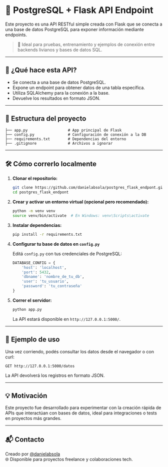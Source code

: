# 🐍 PostgreSQL + Flask API Endpoint

Este proyecto es una API RESTful simple creada con Flask que se conecta a una base de datos PostgreSQL para exponer información mediante endpoints.

> 🔧 Ideal para pruebas, entrenamiento y ejemplos de conexión entre backends livianos y bases de datos SQL.

---

## 🚀 ¿Qué hace esta API?

- Se conecta a una base de datos PostgreSQL.
- Expone un endpoint para obtener datos de una tabla específica.
- Utiliza SQLAlchemy para la conexión a la base.
- Devuelve los resultados en formato JSON.

---

## 📁 Estructura del proyecto

```
├── app.py                  # App principal de Flask
├── config.py               # Configuración de conexión a la DB
├── requirements.txt        # Dependencias del entorno
├── .gitignore              # Archivos a ignorar
```

---

## 🛠️ Cómo correrlo localmente

1. **Clonar el repositorio:**

   ```bash
   git clone https://github.com/danielabsola/postgres_flask_endpont.git
   cd postgres_flask_endpont
   ```

2. **Crear y activar un entorno virtual (opcional pero recomendado):**

   ```bash
   python -m venv venv
   source venv/bin/activate  # En Windows: venv\Scripts\activate
   ```

3. **Instalar dependencias:**

   ```bash
   pip install -r requirements.txt
   ```

4. **Configurar tu base de datos en `config.py`**

   Editá `config.py` con tus credenciales de PostgreSQL:

   ```python
   DATABASE_CONFIG = {
       'host': 'localhost',
       'port': 5432,
       'dbname': 'nombre_de_tu_db',
       'user': 'tu_usuario',
       'password': 'tu_contraseña'
   }
   ```

5. **Correr el servidor:**

   ```bash
   python app.py
   ```

   La API estará disponible en `http://127.0.0.1:5000/`.

---

## 📌 Ejemplo de uso

Una vez corriendo, podés consultar los datos desde el navegador o con curl:

```
GET http://127.0.0.1:5000/datos
```

La API devolverá los registros en formato JSON.

---

## 💡 Motivación

Este proyecto fue desarrollado para experimentar con la creación rápida de APIs que interactúan con bases de datos, ideal para integraciones o tests en proyectos más grandes.

---

## 📬 Contacto

Creado por [@danielabsola](https://github.com/danielabsola)  
🌐 Disponible para proyectos freelance y colaboraciones tech.
